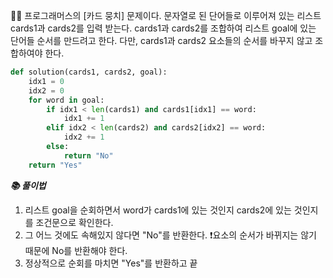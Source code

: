 🧑‍💻 프로그래머스의 [카드 뭉치] 문제이다. 문자열로 된 단어들로 이루어져 있는 리스트 cards1과 cards2를 입력 받는다. cards1과 cards2를 조합하여 리스트 goal에 있는 단어들 순서를 만드려고 한다. 다만, cards1과 cards2 요소들의 순서를 바꾸지 않고 조합하여야 한다. 

```python
def solution(cards1, cards2, goal):
    idx1 = 0
    idx2 = 0
    for word in goal:
        if idx1 < len(cards1) and cards1[idx1] == word:
            idx1 += 1
        elif idx2 < len(cards2) and cards2[idx2] == word:
            idx2 += 1
        else:
            return "No"
    return "Yes"
```



***📚 풀이법***

1. 리스트 goal을 순회하면서 word가 cards1에 있는 것인지 cards2에 있는 것인지를 조건문으로 확인한다.
2. 그 어느 것에도 속해있지 않다면 "No"를 반환한다. ❗️요소의 순서가 바뀌지는 않기 때문에 No를 반환해야 한다.
3. 정상적으로 순회를 마치면 "Yes"를 반환하고 끝

